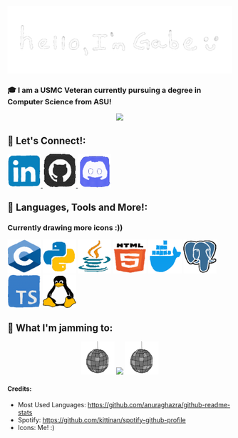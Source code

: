 <p align="center">
  <img src="https://github.com/Gabenn1/Gabenn1/blob/main/images/hellogabe.gif" alt="Welcome to my Github!" />
</p>

### 🎓 I am a USMC Veteran currently pursuing a degree in Computer Science from ASU!

<p align="center">
  <img src="https://github-readme-stats.vercel.app/api/top-langs/?username=Gabenn1&layout=compact&text_color=daf7dc&bg_color=151515&hide=css,html,php)](https://github.com/anuraghazra/github-readme-stats" />
</p>


## 🤝 Let's Connect!:

<a href="https://www.linkedin.com/in/gabriel-clark/">
    <img src="https://github.com/Gabenn1/Gabenn1/blob/main/images/LinkedIn.gif" width="75" height="75">
</a>
<a href="https://github.com/Gabenn1">
    <img src="https://github.com/Gabenn1/Gabenn1/blob/main/images/Git_.gif" width="75" height="75">
</a>
<a href="https://discord.com/users/277664951009542144">
    <img src="https://github.com/Gabenn1/Gabenn1/blob/main/images/Discord.gif" width="75" height="75">
</a>


## 🚀 **Languages, Tools and More!**:
### Currently drawing more icons :))
<p align="left">
<img src="https://github.com/Gabenn1/Gabenn1/blob/main/images/C++.gif"  width="75" height="75">
<img src="https://github.com/Gabenn1/Gabenn1/blob/main/images/Python.gif"  width="75" height="75">
<img src="https://github.com/Gabenn1/Gabenn1/blob/main/images/Java.gif"  width="75" height="75">
<img src="https://github.com/Gabenn1/Gabenn1/blob/main/images/HTML.gif"  width="75" height="75">
<img src="https://github.com/Gabenn1/Gabenn1/blob/main/images/Docker_.gif"  width="75" height="75">
<img src="https://github.com/Gabenn1/Gabenn1/blob/main/images/Postgresql.gif"  width="75" height="75">
<img src="https://github.com/Gabenn1/Gabenn1/blob/main/images/TypeScript.gif"  width="75" height="75">
<img src="https://github.com/Gabenn1/Gabenn1/blob/main/images/Linux.gif"  width="75" height="75">
</p>

## 🎵 **What I'm jamming to**:
<p align="center">
  <img src="https://github.com/Gabenn1/Gabenn1/blob/main/images/disco.gif" width="75" height="75">
   <img src= "https://spotify-github-profile.kittinanx.com/api/view?uid=1222761623&cover_image=true&theme=novatorem&show_offline=false&background_color=121212&interchange=false">
  <img src="https://github.com/Gabenn1/Gabenn1/blob/main/images/disco.gif" width="75" height="75">
</p>









#### Credits:

- Most Used Languages: https://github.com/anuraghazra/github-readme-stats
- Spotify: https://github.com/kittinan/spotify-github-profile
- Icons: Me! :)
